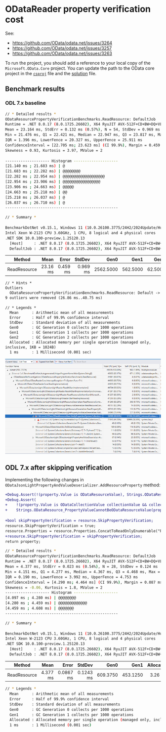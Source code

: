 ﻿# ODataReader property verification cost

See:
- https://github.com/OData/odata.net/issues/3264
- https://github.com/OData/odata.net/issues/3257
- https://github.com/OData/odata.net/issues/3263

To run the project, you should add a reference to your local copy of the `Microsoft.OData.Core` project.
You can update the path to the OData core project in the [`csproj`](./ODataReaderPerfInvestigations/ODataReaderPerfInvestigations.csproj) 
file and the [solution](./ODataReaderPerfInvestigations.sln) file.

## Benchmark results

### ODL 7.x baseline

```sh
// * Detailed results *
ODataResourcePropertyVerificationBenchmarks.ReadResource: DefaultJob
Runtime = .NET 8.0.17 (8.0.1725.26602), X64 RyuJIT AVX-512F+CD+BW+DQ+VL; GC = Concurrent Workstation
Mean = 23.164 ms, StdErr = 0.132 ms (0.57%), N = 54, StdDev = 0.969 ms
Min = 21.476 ms, Q1 = 22.421 ms, Median = 22.947 ms, Q3 = 23.817 ms, Max = 26.373 ms
IQR = 1.396 ms, LowerFence = 20.327 ms, UpperFence = 25.911 ms
ConfidenceInterval = [22.705 ms; 23.623 ms] (CI 99.9%), Margin = 0.459 ms (1.98% of Mean)
Skewness = 0.93, Kurtosis = 3.97, MValue = 2

-------------------- Histogram --------------------
[21.140 ms ; 21.683 ms) | @
[21.683 ms ; 22.282 ms) | @@@@@@@@
[22.282 ms ; 22.954 ms) | @@@@@@@@@@@@@@@@@@@
[22.954 ms ; 23.906 ms) | @@@@@@@@@@@@@@@@@
[23.906 ms ; 24.663 ms) | @@@@@
[24.663 ms ; 25.218 ms) | @@
[25.218 ms ; 26.037 ms) | @
[26.037 ms ; 26.710 ms) | @
---------------------------------------------------
```

```sh
// * Summary *

BenchmarkDotNet v0.15.1, Windows 11 (10.0.26100.3775/24H2/2024Update/HudsonValley)
Intel Xeon W-2123 CPU 3.60GHz, 1 CPU, 8 logical and 4 physical cores
.NET SDK 10.0.100-preview.1.25120.13
  [Host]     : .NET 8.0.17 (8.0.1725.26602), X64 RyuJIT AVX-512F+CD+BW+DQ+VL
  DefaultJob : .NET 8.0.17 (8.0.1725.26602), X64 RyuJIT AVX-512F+CD+BW+DQ+VL
```


| Method       | Mean     | Error    | StdDev   | Gen0      | Gen1     | Gen2    | Allocated |
|------------- |---------:|---------:|---------:|----------:|---------:|--------:|----------:|
| ReadResource | 23.16 ms | 0.459 ms | 0.969 ms | 2562.5000 | 562.5000 | 62.5000 |  12.65 MB |

```
// * Hints *
Outliers
  ODataResourcePropertyVerificationBenchmarks.ReadResource: Default -> 9 outliers were removed (26.86 ms..40.75 ms)

// * Legends *
  Mean      : Arithmetic mean of all measurements
  Error     : Half of 99.9% confidence interval
  StdDev    : Standard deviation of all measurements
  Gen0      : GC Generation 0 collects per 1000 operations
  Gen1      : GC Generation 1 collects per 1000 operations
  Gen2      : GC Generation 2 collects per 1000 operations
  Allocated : Allocated memory per single operation (managed only, inclusive, 1KB = 1024B)
  1 ms      : 1 Millisecond (0.001 sec)
```

![alt text](odl-7-baseline-verify-properties-cpu-usage.png)

## ODL 7.x after skipping verification

Implementing the following changes in `ODataJsonLightPropertyAndValueDeserializer.AddResourceProperty` method:

```diff
+Debug.Assert(!(property.Value is ODataResourceValue), Strings.ODataResource_PropertyValueCannotBeODataResourceValue(property.Name));
+Debug.Assert(
+    !(property.Value is ODataCollectionValue collectionValue && collectionValue.Items.Any(item => item is ODataResourceValue)),
+    Strings.ODataResource_PropertyValueCannotBeODataResourceValue(property.Name));

+bool skipPropertyVerification = resource.SkipPropertyVerification;
resource.SkipPropertyVerification = true;
resource.Properties = resource.Properties.ConcatToReadOnlyEnumerable("Properties", property);
+resource.SkipPropertyVerification = skipPropertyVerification;
return property;
```


```sh
// * Detailed results *
ODataResourcePropertyVerificationBenchmarks.ReadResource: DefaultJob
Runtime = .NET 8.0.17 (8.0.1725.26602), X64 RyuJIT AVX-512F+CD+BW+DQ+VL; GC = Concurrent Workstation
Mean = 4.377 ms, StdErr = 0.023 ms (0.54%), N = 28, StdDev = 0.124 ms
Min = 4.151 ms, Q1 = 4.277 ms, Median = 4.367 ms, Q3 = 4.468 ms, Max = 4.554 ms
IQR = 0.190 ms, LowerFence = 3.992 ms, UpperFence = 4.753 ms
ConfidenceInterval = [4.290 ms; 4.464 ms] (CI 99.9%), Margin = 0.087 ms (1.98% of Mean)
Skewness = -0.06, Kurtosis = 1.8, MValue = 2
-------------------- Histogram --------------------
[4.097 ms ; 4.280 ms) | @@@@@@@@
[4.280 ms ; 4.459 ms) | @@@@@@@@@@@@@
[4.459 ms ; 4.608 ms) | @@@@@@@
---------------------------------------------------
```

```sh
// * Summary *

BenchmarkDotNet v0.15.1, Windows 11 (10.0.26100.3775/24H2/2024Update/HudsonValley)
Intel Xeon W-2123 CPU 3.60GHz, 1 CPU, 8 logical and 4 physical cores
.NET SDK 10.0.100-preview.1.25120.13
  [Host]     : .NET 8.0.17 (8.0.1725.26602), X64 RyuJIT AVX-512F+CD+BW+DQ+VL
  DefaultJob : .NET 8.0.17 (8.0.1725.26602), X64 RyuJIT AVX-512F+CD+BW+DQ+VL
```


| Method       | Mean     | Error     | StdDev    | Gen0     | Gen1     | Allocated |
|------------- |---------:|----------:|----------:|---------:|---------:|----------:|
| ReadResource | 4.377 ms | 0.0867 ms | 0.1243 ms | 609.3750 | 453.1250 |   3.26 MB |

```sh
// * Legends *
  Mean      : Arithmetic mean of all measurements
  Error     : Half of 99.9% confidence interval
  StdDev    : Standard deviation of all measurements
  Gen0      : GC Generation 0 collects per 1000 operations
  Gen1      : GC Generation 1 collects per 1000 operations
  Allocated : Allocated memory per single operation (managed only, inclusive, 1KB = 1024B)
  1 ms      : 1 Millisecond (0.001 sec)
```